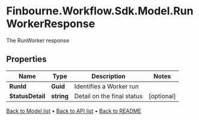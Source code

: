 # Finbourne.Workflow.Sdk.Model.RunWorkerResponse
The RunWorker response

## Properties

Name | Type | Description | Notes
------------ | ------------- | ------------- | -------------
**RunId** | **Guid** | Identifies a Worker run | 
**StatusDetail** | **string** | Detail on the final status | [optional] 

[Back to Model list](../README.md#documentation-for-models) &#8226; [Back to API list](../README.md#documentation-for-api-endpoints) &#8226; [Back to README](../README.md)

